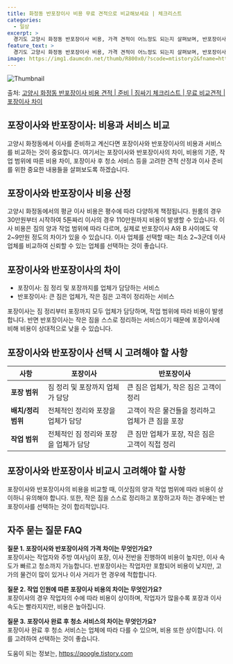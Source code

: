 ```yaml
---
title: 화정동 반포장이사 비용 무료 견적으로 비교해보세요 | 체크리스트
categories:
  - 일상
excerpt: >
  경기도 고양시 화정동 반포장이사 비용, 가격 견적이 어느정도 되는지 살펴보며, 반포장이사를 준비함에 있어 짐싸기 준비 체크리스트가 무엇인지 보겠습니다. 마지막으로 포장이사와 차이점을 통해 무료 비교견적으로 어떤 것이 더 합리적인 선택인지 공유 드립니다.고양시 화정동 포장이사 견적 샘플 보기 👈 클릭고양시 화정동 포장이사 가격 살펴보기 👈 클릭고양시 화정동 반포장이사 평균 이사 비용평수고양시 화정동 평균 이사 비용원룸 이사9평 이하 (1톤)30만원~투룸/쓰리룸 이사16평 ~ 20평 (2.5톤)80만원~쓰리룸 이사21평 (5톤) ~110만원~우리집 무료 이사견적 받기 👈 클릭포장 vs 반포장: 주요 차이점포장이사는 짐 정리 및 포장까지를 업체가 담당하는 반면, 반포장이사는 큰 짐은 업체가 작은 짐은 고..
feature_text: >
  경기도 고양시 화정동 반포장이사 비용, 가격 견적이 어느정도 되는지 살펴보며, 반포장이사를 준비함에 있어 짐싸기 준비 체크리스트가 무엇인지 보겠습니다. 마지막으로 포장이사와 차이점을 통해 무료 비교견적으로 어떤 것이 더 합리적인 선택인지 공유 드립니다.고양시 화정동 포장이사 견적 샘플 보기 👈 클릭고양시 화정동 포장이사 가격 살펴보기 👈 클릭고양시 화정동 반포장이사 평균 이사 비용평수고양시 화정동 평균 이사 비용원룸 이사9평 이하 (1톤)30만원~투룸/쓰리룸 이사16평 ~ 20평 (2.5톤)80만원~쓰리룸 이사21평 (5톤) ~110만원~우리집 무료 이사견적 받기 👈 클릭포장 vs 반포장: 주요 차이점포장이사는 짐 정리 및 포장까지를 업체가 담당하는 반면, 반포장이사는 큰 짐은 업체가 작은 짐은 고..
image: https://img1.daumcdn.net/thumb/R800x0/?scode=mtistory2&fname=https%3A%2F%2Fblog.kakaocdn.net%2Fdn%2FINKoT%2FbtsHbrB6RbJ%2Fe3sDY25qnAGjO2ArekUUkk%2Fimg.webp
---
```


![Thumbnail](https://img1.daumcdn.net/thumb/R800x0/?scode=mtistory2&fname=https%3A%2F%2Fblog.kakaocdn.net%2Fdn%2FINKoT%2FbtsHbrB6RbJ%2Fe3sDY25qnAGjO2ArekUUkk%2Fimg.webp)

<p>출처: <a href="https://qoogle.tistory.com/9002" rel="dofollow">고양시 화정동 반포장이사 비용 견적 | 준비 | 짐싸기 체크리스트 | 무료 비교견적 | 포장이사 차이</a> </p>

## 포장이사와 반포장이사: 비용과 서비스 비교

고양시 화정동에서 이사를 준비하고 계신다면 포장이사와 반포장이사의 비용과 서비스를 비교하는 것이 중요합니다. 여기서는 포장이사와 반포장이사의
차이, 비용의 기준, 작업 범위에 따른 비용 차이, 포장이사 후 청소 서비스 등을 고려한 견적 산정과 이사 준비를 위한 중요한 내용들을
살펴보도록 하겠습니다.

## 포장이사와 반포장이사 비용 산정

고양시 화정동에서의 평균 이사 비용은 평수에 따라 다양하게 책정됩니다. 원룸의 경우 30만원부터 시작하여 5톤짜리 이사의 경우 110만원까지
비용이 발생할 수 있습니다. 이사 비용은 짐의 양과 작업 범위에 따라 다르며, 실제로 반포장이사 A와 B 사이에도 약 2~9만원 정도의
차이가 있을 수 있습니다. 이사 업체를 선택할 때는 최소 2~3군데 이사 업체를 비교하여 신뢰할 수 있는 업체를 선택하는 것이 좋습니다.

## 포장이사와 반포장이사의 차이

  * 포장이사: 짐 정리 및 포장까지를 업체가 담당하는 서비스
  * 반포장이사: 큰 짐은 업체가, 작은 짐은 고객이 정리하는 서비스

포장이사는 짐 정리부터 포장까지 모두 업체가 담당하며, 작업 범위에 따라 비용이 발생합니다. 반면 반포장이사는 작은 짐을 스스로 정리하는
서비스이기 때문에 포장이사에 비해 비용이 상대적으로 낮을 수 있습니다.

## 포장이사와 반포장이사 선택 시 고려해야 할 사항

**사항** | **포장이사** | **반포장이사**  
---|---|---  
**포장 범위** | 짐 정리 및 포장까지 업체가 담당 | 큰 짐은 업체가, 작은 짐은 고객이 정리  
**배치/정리 범위** | 전체적인 정리와 포장을 업체가 담당 | 고객이 작은 물건들을 정리하고 업체가 큰 짐을 포장  
**작업 범위** | 전체적인 짐 정리와 포장을 업체가 담당 | 큰 짐만 업체가 포장, 작은 짐은 고객이 직접 정리  
  
## 포장이사와 반포장이사 비교시 고려해야 할 사항

포장이사와 반포장이사의 비용을 비교할 때, 이삿짐의 양과 작업 범위에 따라 비용이 상이하니 유의해야 합니다. 또한, 작은 짐을 스스로
정리하고 포장하고자 하는 경우에는 반포장이사를 선택하는 것이 합리적입니다.

## 자주 묻는 질문 FAQ

**질문 1. 포장이사와 반포장이사의 가격 차이는 무엇인가요?**  
포장이사는 작업자와 주방 여사님이 포장, 이사 전반을 진행하여 비용이 높지만, 이사 속도가 빠르고 청소까지 가능합니다. 반포장이사는 작업자만
포함되어 비용이 낮지만, 고가의 물건이 많이 있거나 이사 거리가 먼 경우에 적합합니다.

**질문 2. 작업 인원에 따른 포장이사 비용의 차이는 무엇인가요?**  
포장이사의 경우 작업자의 수에 따라 비용이 상이하며, 작업자가 많을수록 포장과 이사 속도는 빨라지지만, 비용은 높아집니다.

**질문 3. 포장이사 완료 후 청소 서비스의 차이는 무엇인가요?**  
포장이사 완료 후 청소 서비스는 업체에 따라 다를 수 있으며, 비용 또한 상이합니다. 이를 고려하여 선택하는 것이 좋습니다.

 

도움이 되는 정보는, <a href="https://qoogle.tistory.com" rel="dofollow">https://qoogle.tistory.com</a>


